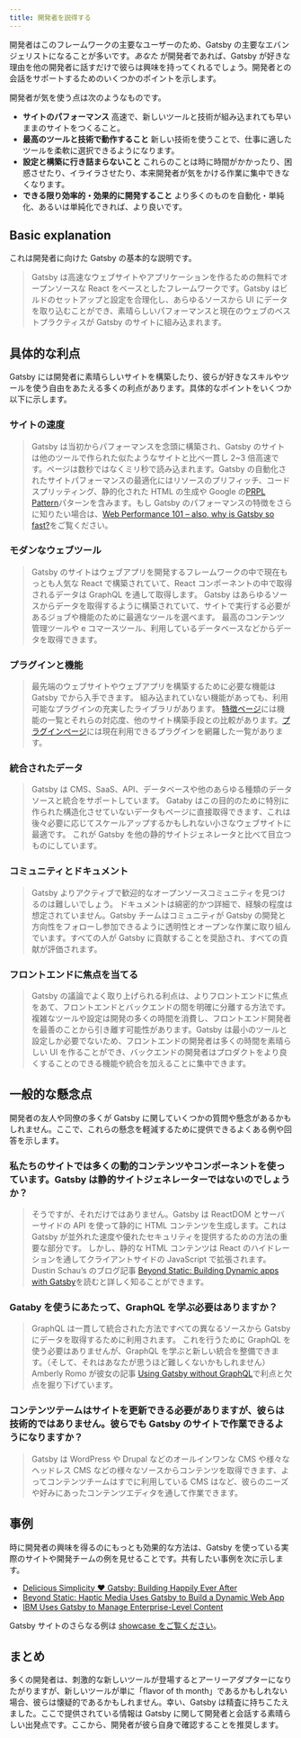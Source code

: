 ```yaml
---
title: 開発者を説得する
---
```


開発者はこのフレームワークの主要なユーザーのため、Gatsby の主要なエバンジェリストになることが多いです。_あなた_ が開発者であれば、Gatsby が好きな理由を他の開発者に話すだけで彼らは興味を持ってくれるでしょう。開発者との会話をサポートするためのいくつかのポイントを示します。

開発者が気を使う点は次のようなものです。

- **サイトのパフォーマンス** 高速で、新しいツールと技術が組み込まれても早いままのサイトをつくること。
- **最高のツールと技術で動作すること** 新しい技術を使うことで、仕事に適したツールを柔軟に選択できるようになります。
- **設定と構築に行き詰まらないこと** これらのことは時に時間がかかったり、困惑させたり、イライラさせたり、本来開発者が気をかける作業に集中できなくなります。
- **できる限り効率的・効果的に開発すること** より多くのものを自動化・単純化、あるいは単純化できれば、より良いです。

## Basic explanation

これは開発者に向けた Gatsby の基本的な説明です。

> Gatsby は高速なウェブサイトやアプリケーションを作るための無料でオープンソースな React をベースとしたフレームワークです。Gatsby はビルドのセットアップと設定を合理化し、あらゆるソースから UI にデータを取り込むことができ、素晴らしいパフォーマンスと現在のウェブのベストプラクティスが Gatsby のサイトに組み込まれます。

## 具体的な利点

Gatsby には開発者に素晴らしいサイトを構築したり、彼らが好きなスキルやツールを使う自由をあたえる多くの利点があります。具体的なポイントをいくつか以下に示します。

### サイトの速度

> Gatsby は当初からパフォーマンスを念頭に構築され、Gatsby のサイトは他のツールで作られた似たようなサイトと比べ一貫し 2~3 倍高速です。ページは数秒ではなくミリ秒で読み込まれます。Gatsby の自動化されたサイトパフォーマンスの最適化にはリソースのプリフィッチ、コードスプリッティング、静的化された HTML の生成や Google の[PRPL Pattern](/docs/prpl-pattern/)パターンを含みます。もし Gatsby のパフォーマンスの特徴をさらに知りたい場合は、[Web Performance 101 – also, why is Gatsby so fast?](/blog/2017-09-13-why-is-gatsby-so-fast/)をご覧ください。

### モダンなウェブツール

> Gatsby のサイトはウェブアプリを開発するフレームワークの中で現在もっとも人気な React で構築されていて、React コンポーネントの中で取得されるデータは GraphQL を通して取得します。 Gatsby はあらゆるソースからデータを取得するように構築されていて、サイトで実行する必要があるジョブや機能のために最適なツールを選べます。 最高のコンテンツ管理ツールや e コマースツール、利用しているデータベースなどからデータを取得できます。

### プラグインと機能

> 最先端のウェブサイトやウェブアプリを構築するために必要な機能は Gatsby でから入手できます。 組み込まれていない機能があっても、利用可能なプラグインの充実したライブラリがあります。 [特徴ページ](/features/)には機能の一覧とそれらの対応度、他のサイト構築手段との比較があります。[プラグインページ](/plugins/)には現在利用できるプラグインを網羅した一覧があります。

### 統合されたデータ

> Gatsby は CMS、SaaS、API、データベースや他のあらゆる種類のデータソースと統合をサポートしています。
> Gataby はこの目的のために特別に作られた構造化させていないデータもページに直接取得できます、これは後々必要に応じてスケールアップするかもしれない小さなウェブサイトに最適です。 これが Gatsby を他の静的サイトジェネレータと比べて目立つものにしています。

### コミュニティとドキュメント

> Gatsby よりアクティブで歓迎的なオープンソースコミュニティを見つけるのは難しいでしょう。 ドキュメントは綿密的かつ詳細で、経験の程度は想定されていません。Gatsby チームはコミュニティが Gatsby の開発と方向性をフォローし参加できるように透明性とオープンな作業に取り組んでいます。すべての人が Gatsby に貢献することを奨励され、すべての貢献が評価されます。

### フロントエンドに焦点を当てる

> Gatsby の議論でよく取り上げられる利点は、よりフロントエンドに焦点をあて、フロントエンドとバックエンドの間を明確に分離する方法です。複雑なツールや設定は開発の多くの時間を消費し、フロントエンド開発者を最善のことから引き離す可能性があります。Gatsby は最小のツールと設定しか必要でないため、フロントエンドの開発者は多くの時間を素晴らしい UI を作ることができ、バックエンドの開発者はプロダクトをより良くすることのできる機能や統合を加えることに集中できます。

## 一般的な懸念点

開発者の友人や同僚の多くが Gatsby に関していくつかの質問や懸念があるかもしれません。ここで、これらの懸念を軽減するために提供できるよくある例や回答を示します。

### 私たちのサイトでは多くの動的コンテンツやコンポーネントを使っています。Gatsby は静的サイトジェネレーターではないのでしょうか？

> そうですが、それだけではありません。Gatsby は ReactDOM とサーバーサイドの API を使って静的に HTML コンテンツを生成します。これは Gatsby が並外れた速度や優れたセキュリティを提供するための方法の重要な部分です。 しかし、静的な HTML コンテンツは React のハイドレーションを通してクライアントサイドの JavaScript で拡張されます。 Dustin Schau’s のブログ記事 [Beyond Static: Building Dynamic apps with Gatsby](/blog/2018-10-15-beyond-static-intro/)を読むと詳しく知ることができます。

### Gataby を使うにあたって、GraphQL を学ぶ必要はありますか？

> GraphQL は一貫して統合された方法ですべての異なるソースから Gatsby にデータを取得するために利用されます。 これを行うために GraphQL を使う必要はありませんが、GraphQL を学ぶと新しい統合を整備できます。（そして、それはあなたが思うほど難しくないかもしれません） Amberly Romo が彼女の記事 [Using Gatsby without GraphQL](/blog/2018-10-25-using-gatsby-without-graphql/)で利点と欠点を掘り下げています。

### コンテンツテームはサイトを更新できる必要がありますが、彼らは技術的ではありません。彼らでも Gatsby のサイトで作業できるようになりますか？

> Gatsby は WordPress や Drupal などのオールインワンな CMS や様々なヘッドレス CMS などの様々なソースからコンテンツを取得できます、よってコンテンツチームはすでに利用している CMS はなど、彼らのニーズや好みにあったコンテンツエディタを通して作業できます。

## 事例

時に開発者の興味を得るのにもっとも効果的な方法は、Gatsby を使っている実際のサイトや開発チームの例を見せることです。共有したい事例を次に示します。

- [Delicious Simplicity ❤️ Gatsby: Building Happily Ever After](/blog/2019-06-08-delicious-simplicity-case-study-part-1/)
- [Beyond Static: Haptic Media Uses Gatsby to Build a Dynamic Web App](/blog/2019-02-05-hapticmedia-case-study/)
- [IBM Uses Gatsby to Manage Enterprise-Level Content](/blog/2018-12-17-ibm-case-study/#big-company-big-website)

Gatsby サイトのさらなる例は [showcase をご覧ください](/showcase/)。

## まとめ

多くの開発者は、刺激的な新しいツールが登場するとアーリーアダプターになりたがりますが、新しいツールが単に「flavor of th month」であるかもしれない場合、彼らは懐疑的であるかもしれません。幸い、Gatsby は精査に持ちこたえました。ここで提供されている情報は Gatsby に関して開発者と会話する素晴らしい出発点です。ここから、開発者が彼ら自身で確認することを推奨します。
